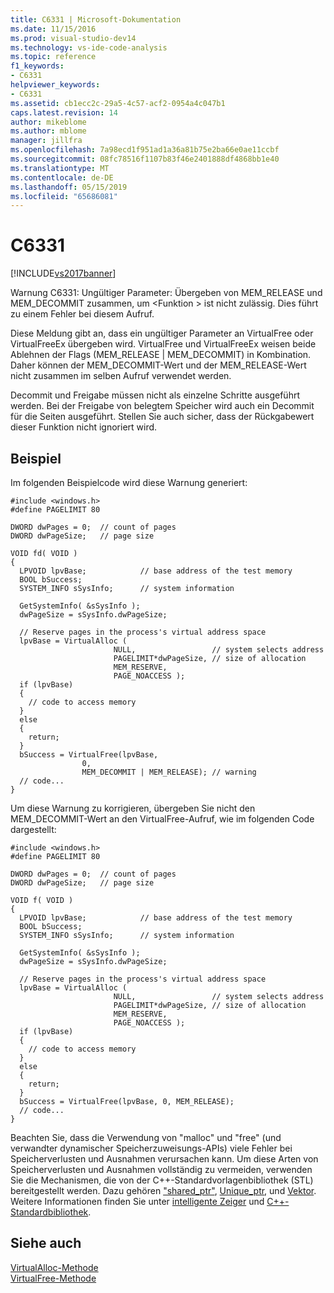 ```yaml
---
title: C6331 | Microsoft-Dokumentation
ms.date: 11/15/2016
ms.prod: visual-studio-dev14
ms.technology: vs-ide-code-analysis
ms.topic: reference
f1_keywords:
- C6331
helpviewer_keywords:
- C6331
ms.assetid: cb1ecc2c-29a5-4c57-acf2-0954a4c047b1
caps.latest.revision: 14
author: mikeblome
ms.author: mblome
manager: jillfra
ms.openlocfilehash: 7a98ecd1f951ad1a36a81b75e2ba66e0ae11ccbf
ms.sourcegitcommit: 08fc78516f1107b83f46e2401888df4868bb1e40
ms.translationtype: MT
ms.contentlocale: de-DE
ms.lasthandoff: 05/15/2019
ms.locfileid: "65686081"
---
```

# <a name="c6331"></a>C6331
[!INCLUDE[vs2017banner](../includes/vs2017banner.md)]

Warnung C6331: Ungültiger Parameter: Übergeben von MEM_RELEASE und MEM_DECOMMIT zusammen, um \<Funktion > ist nicht zulässig. Dies führt zu einem Fehler bei diesem Aufruf.  
  
 Diese Meldung gibt an, dass ein ungültiger Parameter an VirtualFree oder VirtualFreeEx übergeben wird. VirtualFree und VirtualFreeEx weisen beide Ablehnen der Flags (MEM_RELEASE &#124; MEM_DECOMMIT) in Kombination. Daher können der MEM_DECOMMIT-Wert und der MEM_RELEASE-Wert nicht zusammen im selben Aufruf verwendet werden.  
  
 Decommit und Freigabe müssen nicht als einzelne Schritte ausgeführt werden. Bei der Freigabe von belegtem Speicher wird auch ein Decommit für die Seiten ausgeführt. Stellen Sie auch sicher, dass der Rückgabewert dieser Funktion nicht ignoriert wird.  
  
## <a name="example"></a>Beispiel  
 Im folgenden Beispielcode wird diese Warnung generiert:  
  
```  
#include <windows.h>  
#define PAGELIMIT 80  
  
DWORD dwPages = 0;  // count of pages   
DWORD dwPageSize;   // page size   
  
VOID fd( VOID )  
{  
  LPVOID lpvBase;            // base address of the test memory  
  BOOL bSuccess;             
  SYSTEM_INFO sSysInfo;      // system information  
  
  GetSystemInfo( &sSysInfo );    
  dwPageSize = sSysInfo.dwPageSize;  
  
  // Reserve pages in the process's virtual address space  
  lpvBase = VirtualAlloc (  
                       NULL,                 // system selects address  
                       PAGELIMIT*dwPageSize, // size of allocation  
                       MEM_RESERVE,          
                       PAGE_NOACCESS );       
  if (lpvBase)  
  {  
    // code to access memory   
  }  
  else  
  {  
    return;  
  }  
  bSuccess = VirtualFree(lpvBase,              
                0,  
                MEM_DECOMMIT | MEM_RELEASE); // warning   
  // code...  
}  
```  
  
 Um diese Warnung zu korrigieren, übergeben Sie nicht den MEM_DECOMMIT-Wert an den VirtualFree-Aufruf, wie im folgenden Code dargestellt:  
  
```  
#include <windows.h>  
#define PAGELIMIT 80  
  
DWORD dwPages = 0;  // count of pages   
DWORD dwPageSize;   // page size   
  
VOID f( VOID )  
{  
  LPVOID lpvBase;            // base address of the test memory  
  BOOL bSuccess;             
  SYSTEM_INFO sSysInfo;      // system information  
  
  GetSystemInfo( &sSysInfo );    
  dwPageSize = sSysInfo.dwPageSize;  
  
  // Reserve pages in the process's virtual address space  
  lpvBase = VirtualAlloc (  
                       NULL,                 // system selects address  
                       PAGELIMIT*dwPageSize, // size of allocation  
                       MEM_RESERVE,          
                       PAGE_NOACCESS );       
  if (lpvBase)  
  {  
    // code to access memory   
  }  
  else  
  {  
    return;  
  }  
  bSuccess = VirtualFree(lpvBase, 0, MEM_RELEASE);   
  // code...  
}  
```  
  
 Beachten Sie, dass die Verwendung von "malloc" und "free" (und verwandter dynamischer Speicherzuweisungs-APIs) viele Fehler bei Speicherverlusten und Ausnahmen verursachen kann. Um diese Arten von Speicherverlusten und Ausnahmen vollständig zu vermeiden, verwenden Sie die Mechanismen, die von der C++-Standardvorlagenbibliothek (STL) bereitgestellt werden. Dazu gehören ["shared_ptr"](https://msdn.microsoft.com/library/1469fc51-c658-43f1-886c-f4530dd84860), [Unique_ptr](https://msdn.microsoft.com/library/acdf046b-831e-4a4a-83aa-6d4ee467db9a), und [Vektor](https://msdn.microsoft.com/library/c1431ad8-c0b6-4dbb-89c4-5f651e432d7f). Weitere Informationen finden Sie unter [intelligente Zeiger](https://msdn.microsoft.com/library/909ef870-904c-49b6-b8cd-e9d0b7dc9435) und [C++-Standardbibliothek](https://msdn.microsoft.com/library/a37d3ba3-58af-47c7-9ee2-441ccd7b77ee).  
  
## <a name="see-also"></a>Siehe auch  
 [VirtualAlloc-Methode](https://msdn.microsoft.com/library/4dff3646-a050-4bd9-ac31-fe307e8637ec)   
 [VirtualFree-Methode](https://msdn.microsoft.com/library/1a436e89-eb28-4d15-bcf1-a072f86dbd99)
